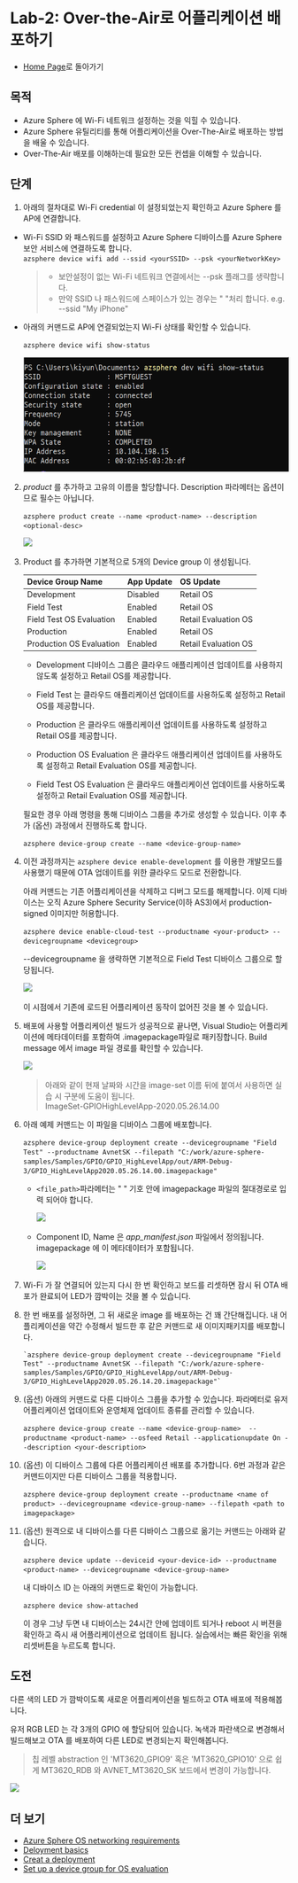 # Lab-2: Over-the-Air로 어플리케이션 배포하기

- [Home Page](README.md)로 돌아가기

## 목적

- Azure Sphere 에 Wi-Fi 네트워크 설정하는 것을 익힐 수 있습니다.
- Azure Sphere 유틸리티를 통해 어플리케이션을 Over-The-Air로 배포하는 방법을 배울 수 있습니다.
- Over-The-Air 배포를 이해하는데 필요한 모든 컨셉을 이해할 수 있습니다.
  
## 단계

1. 아래의 절차대로 Wi-Fi credential 이 설정되었는지 확인하고 Azure Sphere 를 AP에 연결합니다.

- Wi-Fi SSID 와 패스워드를 설정하고 Azure Sphere 디바이스를 Azure Sphere 보안 서비스에 연결하도록 합니다.   
   `azsphere device wifi add --ssid <yourSSID> --psk <yourNetworkKey>`
   
   > - 보안설정이 없는 Wi-Fi 네트워크 연결에서는 --psk 플래그를 생략합니다.
   > - 만약 SSID 나 패스워드에 스페이스가 있는 경우는 " "처리 합니다. e.g. --ssid "My iPhone"

-  아래의 커맨드로 AP에 연결되었는지 Wi-Fi 상태를 확인할 수 있습니다.
   
   `azsphere device wifi show-status`

    ![](images/show-wifi-status.png)
    
2. *product* 를 추가하고 고유의 이름을 할당합니다. Description 파라메터는 옵션이므로 필수는 아닙니다.

   `azsphere product create --name <product-name> --description <optional-desc>`

   ![](images/createProduct.png)
   
3. Product 를 추가하면 기본적으로 5개의 Device group 이 생성됩니다.

    |  Device Group Name       | App Update  | OS Update | 
    |  ----------------        | ----------  | --------- | 
    | Development              | Disabled    | Retail OS |
    | Field Test               | Enabled     | Retail OS |
    | Field Test OS Evaluation | Enabled     | Retail Evaluation OS |
    | Production               | Enabled     | Retail OS |
    | Production OS Evaluation | Enabled     | Retail Evaluation OS |
    
    - Development 디바이스 그룹은 클라우드 애플리케이션 업데이트를 사용하지 않도록 설정하고 Retail OS를 제공합니다.
    
    - Field Test 는 클라우드 애플리케이션 업데이트를 사용하도록 설정하고 Retail OS를 제공합니다.

    - Production 은 클라우드 애플리케이션 업데이트를 사용하도록 설정하고 Retail OS를 제공합니다.

    - Production OS Evaluation 은 클라우드 애플리케이션 업데이트를 사용하도록 설정하고 Retail Evaluation OS를 제공합니다.

    - Field Test OS Evaluation 은 클라우드 애플리케이션 업데이트를 사용하도록 설정하고 Retail Evaluation OS를 제공합니다.

    필요한 경우 아래 명령을 통해 디바이스 그룹을 추가로 생성할 수 있습니다. 이후 추가 (옵션) 과정에서 진행하도록 합니다.

    `azsphere device-group create --name <device-group-name>`

4. 이전 과정까지는 `azsphere device enable-development` 를 이용한 개발모드를 사용했기 때문에 OTA 업데이트를 위한 클라우드 모드로 전환합니다.

     아래 커맨드는 기존 어플리케이션을 삭제하고 디버그 모드를 해제합니다. 이제 디바이스는 오직 Azure Sphere Security Service(이하 AS3)에서 production-signed 이미지만 허용합니다.

    `azsphere device enable-cloud-test --productname <your-product> --devicegroupname <devicegroup>`

    --devicegroupname 을 생략하면 기본적으로 Field Test 디바이스 그룹으로 할당됩니다.

    ![](images/enable-cloud-test.png)

    이 시점에서 기존에 로드된 어플리케이션 동작이 없어진 것을 볼 수 있습니다.

5. 배포에 사용할 어플리케이션 빌드가 성공적으로 끝나면, Visual Studio는 어플리케이션에 메타데이터를 포함하여 .imagepackage파일로 패키징합니다.
Build message 에서 image 파일 경로를 확인할 수 있습니다.

    ![](images/imagePath.png)

    > 아래와 같이 현재 날짜와 시간을 image-set 이름 뒤에 붙여서 사용하면 실습 시 구분에   도움이 됩니다.    
        ImageSet-GPIOHighLevelApp-2020.05.26.14.00

6. 아래 예제 커맨드는 이 파일을 디바이스 그룹에 배포합니다.
   
   `azsphere device-group deployment create --devicegroupname "Field Test" --productname AvnetSK --filepath "C:/work/azure-sphere-samples/Samples/GPIO/GPIO_HighLevelApp/out/ARM-Debug-3/GPIO_HighLevelApp2020.05.26.14.00.imagepackage"`

   - `<file_path>`파라메터는 " " 기호 안에 imagepackage 파일의 절대경로로 입력 되어야 합니다.  
        
        ![](images/deployment.png)

   - Component ID, Name 은 *app_manifest.json* 파일에서 정의됩니다. imagepackage 에 이 메타데이터가 포함됩니다.
        
        ![](images/component-id.png)

   
7. Wi-Fi 가 잘 연결되어 있는지 다시 한 번 확인하고 보드를 리셋하면 잠시 뒤 OTA 배포가 완료되어 LED가 깜박이는 것을 볼 수 있습니다.


8. 한 번 배포를 설정하면, 그 뒤 새로운 image 를 배포하는 건 꽤 간단해집니다. 내 어플리케이션을 약간 수정해서 빌드한 후 같은 커맨드로 새 이미지패키지를 배포합니다.

       `azsphere device-group deployment create --devicegroupname "Field Test" --productname AvnetSK --filepath "C:/work/azure-sphere-samples/Samples/GPIO/GPIO_HighLevelApp/out/ARM-Debug-3/GPIO_HighLevelApp2020.05.26.14.20.imagepackage"`

9. (옵션) 아래의 커맨드로 다른 디바이스 그룹을 추가할 수 있습니다. 파라메터로 유저 어플리케이션 업데이트와 운영체제 업데이트 종류를 관리할 수 있습니다.

    `azsphere device-group create --name <device-group-name>  --productname <product-name> --osfeed Retail --applicationupdate On --description <your-description> `

10. (옵션) 이 디바이스 그룹에 다른 어플리케이션 배포를 추가합니다. 6번 과정과 같은 커맨드이지만 다른 디바이스 그룹을 적용합니다.

     `azsphere device-group deployment create --productname <name of product> --devicegroupname <device-group-name> --filepath <path to imagepackage>`

11. (옵션) 원격으로 내 디바이스를 다른 디바이스 그룹으로 옮기는 커맨드는 아래와 같습니다.

     `azsphere device update --deviceid <your-device-id> --productname <product-name> --devicegroupname <device-group-name>`

     내 디바이스 ID 는 아래의 커맨드로 확인이 가능합니다.

     `azsphere device show-attached`

     이 경우 그냥 두면 내 디바이스는 24시간 안에 업데이트 되거나 reboot 시 버젼을 확인하고 즉시 새 어플리케이션으로 업데이트 됩니다. 실습에서는 빠른 확인을 위해 리셋버튼을 누르도록 합니다.
     

## 도전

다른 색의 LED 가 깜박이도록 새로운 어플리케이션을 빌드하고 OTA 배포에 적용해봅니다.

유저 RGB LED 는 각 3개의 GPIO 에 할당되어 있습니다. 녹색과 파란색으로 변경해서 빌드해보고 OTA 를 배포하여 다른 LED로 변경되는지 확인해봅니다.

 > 칩 레벨 abstraction 인 'MT3620_GPIO9' 혹은 'MT3620_GPIO10' 으로 쉽게 MT3620_RDB 와 AVNET_MT3620_SK 보드에서 변경이 가능합니다.

![](images/deployment1.png)


## 더 보기
- [Azure Sphere OS networking requirements](https://docs.microsoft.com/ko-kr/azure-sphere/network/ports-protocols-domains)
- [Deloyment basics](https://docs.microsoft.com/ko-kr/azure-sphere/deployment/deployment-concepts)
- [Creat a deployment](https://docs.microsoft.com/ko-kr/azure-sphere/deployment/create-a-deployment)
- [Set up a device group for OS evaluation](https://docs.microsoft.com/ko-kr/azure-sphere/deployment/set-up-evaluation-device-group)